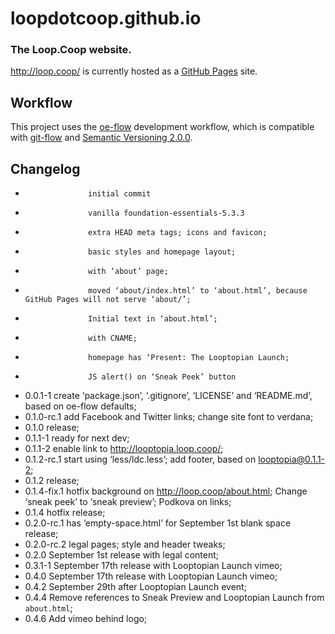 loopdotcoop.github.io
=====================

### The Loop.Coop website.

http://loop.coop/ is currently hosted as a [GitHub Pages](https://pages.github.com/) site.




Workflow
--------

This project uses the [oe-flow](https://github.com/loopdotcoop/oe-flow) development workflow, which is compatible with [git-flow](https://github.com/nvie/gitflow/wiki/Command-Line-Arguments) and [Semantic Versioning 2.0.0](http://semver.org/).




Changelog
---------
+                   initial commit
+                   vanilla foundation-essentials-5.3.3
+                   extra HEAD meta tags; icons and favicon;
+                   basic styles and homepage layout;
+                   with ‘about’ page;
+                   moved ‘about/index.html’ to ‘about.html’, because GitHub Pages will not serve ‘about/’;
+                   Initial text in ‘about.html’;
+                   with CNAME;
+                   homepage has ‘Present: The Looptopian Launch;
+                   JS alert() on ‘Sneak Peek’ button
+ 0.0.1-1           create ‘package.json’, ‘.gitignore’, ‘LICENSE’ and ‘README.md’, based on oe-flow defaults; 
+ 0.1.0-rc.1        add Facebook and Twitter links; change site font to verdana; 
+ 0.1.0             release; 
+ 0.1.1-1           ready for next dev; 
+ 0.1.1-2           enable link to http://looptopia.loop.coop/; 
+ 0.1.2-rc.1        start using ‘less/ldc.less’; add footer, based on looptopia@0.1.1-2; 
+ 0.1.2             release; 
+ 0.1.4-fix.1       hotfix background on http://loop.coop/about.html; Change ‘sneak peek’ to ‘sneak preview’; Podkova on links; 
+ 0.1.4             hotfix release; 
+ 0.2.0-rc.1        has ‘empty-space.html’ for September 1st blank space release; 
+ 0.2.0-rc.2        legal pages; style and header tweaks; 
+ 0.2.0             September 1st release with legal content; 
+ 0.3.1-1           September 17th release with Looptopian Launch vimeo; 
+ 0.4.0             September 17th release with Looptopian Launch vimeo; 
+ 0.4.2             September 29th after Looptopian Launch event; 
+ 0.4.4             Remove references to Sneak Preview and Looptopian Launch from `about.html`; 
+ 0.4.6             Add vimeo behind logo; 

